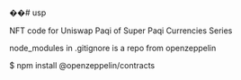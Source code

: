 ��# usp

NFT code for Uniswap Paqi of Super Paqi Currencies Series

node_modules in .gitignore is a repo from openzeppelin

 $ npm install @openzeppelin/contracts
